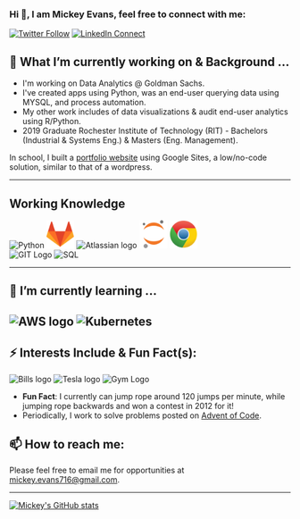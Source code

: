 ### Hi 👋, I am Mickey Evans, feel free to connect with me: 
[![Twitter Follow](https://img.icons8.com/plasticine/75/000000/twitter--v2.png)](https://twitter.com/MickeyEvans_)
[![LinkedIn Connect](https://img.icons8.com/external-justicon-lineal-color-justicon/75/000000/external-linkedin-social-media-justicon-lineal-color-justicon.png)](https://www.linkedin.com/in/mickey-evans/)

## 🔭 What I’m currently working on & Background ...
 - I'm working on Data Analytics @ Goldman Sachs.
 - I've created apps using Python, was an end-user querying data using MYSQL, and process automation.
 - My other work includes of data visualizations & audit end-user analytics using R/Python.
 - 2019 Graduate Rochester Institute of Technology (RIT) - Bachelors (Industrial & Systems Eng.) & Masters (Eng. Management).

In school, I built a [portfolio website](https://sites.google.com/g.rit.edu/mickey/) using Google Sites, a low/no-code solution, similar to that of a wordpress. 

-----
## Working Knowledge
<img src="https://user-images.githubusercontent.com/35714965/147509321-4e06e4cd-aee2-4617-9022-76fa0d9a1920.png" 
					alt="Python" width="50" height="50" />
<img src="https://github.com/devicons/devicon/blob/master/icons/gitlab/gitlab-original.svg" 
					alt="GitLab logo" width="50" height="50" /> 
<img src="https://user-images.githubusercontent.com/35714965/166166515-456436c3-3cd4-4d33-a88b-fc4a9da00e05.png" alt="Atlassian logo" width="50" height="50" /> 
<img src="https://github.com/devicons/devicon/blob/master/icons/jupyter/jupyter-original.svg" 
					alt="Jupyter logo" width="50" height="50" /> 
<img src="https://github.com/devicons/devicon/blob/master/icons/chrome/chrome-original.svg" 
					alt="Chrome logo" width="50" height="50" />			
<img src="https://user-images.githubusercontent.com/35714965/147426234-14fb37ce-06fd-4034-8d7a-d5482771c6c0.png" 
					alt="GIT Logo" width="50" height="50" />
<img src="https://user-images.githubusercontent.com/35714965/166618370-ecad44ce-ab25-47b8-81cc-a5216e1ae1a0.png" 
					alt="SQL" width="50" height="50" />

-----
## 🌱 I’m currently learning ...
<img src="https://user-images.githubusercontent.com/35714965/147426312-bd8fce45-48e7-47af-83eb-d1e08d768983.png" 
					alt="AWS logo" width="50" height="50" /> 
<img src="https://user-images.githubusercontent.com/35714965/147426260-5ab45a8a-a690-4818-b54e-87b456fa97ed.png" 
					alt="Kubernetes" width="50" height="50" /> 
-----
## ⚡ Interests Include & Fun Fact(s):
<img src="https://cdn.worldvectorlogo.com/logos/buffalo-bills-4.svg" 
					alt="Bills logo" width="50" height="50" /> 
<img src="https://user-images.githubusercontent.com/35714965/147426524-d5467741-efe8-4fc7-b499-13afec427778.png" 
					alt="Tesla logo" width="50" height="50" /> 
<img src="https://user-images.githubusercontent.com/35714965/147426471-ccb11d8a-caeb-42be-948c-ec941ccb3d7d.png" 
					alt="Gym Logo" width="50" height="50" /> 
					
 - **Fun Fact**: I currently can jump rope around 120 jumps per minute, while jumping rope backwards and won a contest in 2012 for it!
 - Periodically, I work to solve problems posted on [Advent of Code](https://adventofcode.com/).


## 📫 How to reach me: 
Please feel free to email me for opportunities at mickey.evans716@gmail.com. 

-----
[![Mickey's GitHub stats](https://github-readme-stats.vercel.app/api?username=mue8010)](https://github.com/mue8010/github-readme-stats)


<!--
- 👯 I’m looking to collaborate on ...
- 🤔 I’m looking for help with ...
- : ...
-->
